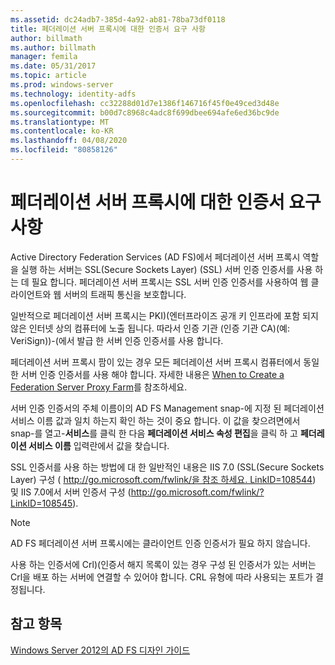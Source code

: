 ```yaml
---
ms.assetid: dc24adb7-385d-4a92-ab81-78ba73df0118
title: 페더레이션 서버 프록시에 대한 인증서 요구 사항
author: billmath
ms.author: billmath
manager: femila
ms.date: 05/31/2017
ms.topic: article
ms.prod: windows-server
ms.technology: identity-adfs
ms.openlocfilehash: cc32288d01d7e1386f146716f45f0e49ced3d48e
ms.sourcegitcommit: b00d7c8968c4adc8f699dbee694afe6ed36bc9de
ms.translationtype: MT
ms.contentlocale: ko-KR
ms.lasthandoff: 04/08/2020
ms.locfileid: "80858126"
---
```

# <a name="certificate-requirements-for-federation-server-proxies"></a>페더레이션 서버 프록시에 대한 인증서 요구 사항

Active Directory Federation Services \(AD FS\)에서 페더레이션 서버 프록시 역할을 실행 하는 서버는 SSL(Secure Sockets Layer) \(SSL\) 서버 인증 인증서를 사용 하는 데 필요 합니다. 페더레이션 서버 프록시는 SSL 서버 인증 인증서를 사용하여 웹 클라이언트와 웹 서버의 트래픽 통신을 보호합니다.  
  
일반적으로 페더레이션 서버 프록시는 PKI\)\(엔터프라이즈 공개 키 인프라에 포함 되지 않은 인터넷 상의 컴퓨터에 노출 됩니다. 따라서 인증 기관 \(인증 기관 CA\)(예: VeriSign)\)\-\(에서 발급 한 서버 인증 인증서를 사용 합니다.  
  
페더레이션 서버 프록시 팜이 있는 경우 모든 페더레이션 서버 프록시 컴퓨터에서 동일한 서버 인증 인증서를 사용 해야 합니다. 자세한 내용은 [When to Create a Federation Server Proxy Farm](When-to-Create-a-Federation-Server-Proxy-Farm.md)를 참조하세요.  
  
서버 인증 인증서의 주체 이름이의 AD FS Management snap\-에 지정 된 페더레이션 서비스 이름 값과 일치 하는지 확인 하는 것이 중요 합니다. 이 값을 찾으려면에서 snap\-를 열고\-**서비스**를 클릭 한 다음 **페더레이션 서비스 속성 편집**을 클릭 하 고 **페더레이션 서비스 이름** 입력란에서 값을 찾습니다.  
  
SSL 인증서를 사용 하는 방법에 대 한 일반적인 내용은 IIS 7.0 \(SSL(Secure Sockets Layer) 구성 ( [http:\/\/go.microsoft.com\/fwlink\/을 참조 하세요. LinkID\=108544](https://go.microsoft.com/fwlink/?LinkID=108544)\) 및 IIS 7.0에서 서버 인증서 구성 \([http:\/\/go.microsoft.com\/fwlink\/? LinkID\=108545](https://go.microsoft.com/fwlink/?LinkID=108545)\).  
  
> [!NOTE]  
> AD FS 페더레이션 서버 프록시에는 클라이언트 인증 인증서가 필요 하지 않습니다.  
  
사용 하는 인증서에 Crl\)\(인증서 해지 목록이 있는 경우 구성 된 인증서가 있는 서버는 Crl을 배포 하는 서버에 연결할 수 있어야 합니다. CRL 유형에 따라 사용되는 포트가 결정됩니다.  
  
## <a name="see-also"></a>참고 항목
[Windows Server 2012의 AD FS 디자인 가이드](AD-FS-Design-Guide-in-Windows-Server-2012.md)
